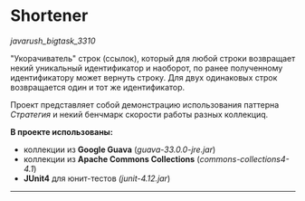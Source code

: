 # Shortener

*javarush_bigtask_3310*



"Укорачиватель" строк (ссылок), который для любой строки возвращает некий уникальный идентификатор и наоборот, по ранее полученному идентификатору может вернуть строку. Для двух одинаковых строк возвращается один и тот же идентификатор.

Проект представляет собой демонстрацию использования паттерна *Стратегия* и некий бенчмарк  скорости работы разных коллекциq.



**В проекте использованы:**

- коллекции из **Google Guava** (*guava-33.0.0-jre.jar*)
- коллекции из **Apache Commons Collections** (*commons-collections4-4.1*)
- **JUnit4** для юнит-тестов *(junit-4.12.jar*)



---

